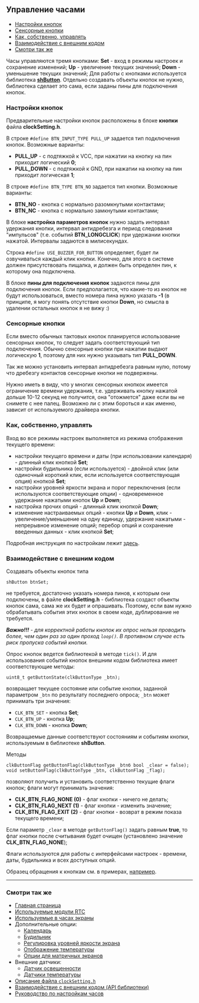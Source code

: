 ## Управление часами

- [Настройки кнопок](#настройки-кнопок)
- [Сенсорные кнопки](#сенсорные-кнопки)
- [Как, собственно, управлять](#как-собственно-управлять)
- [Взаимодействие с внешним кодом](#взаимодействие-с-внешним-кодом)
- [Смотри так же](#смотри-так-же)

Часы управляются тремя кнопками: **Set** - вход в режимы настроек и сохранение изменений; **Up** - увеличение текущих значений; **Down** - уменьшение текущих значений; Для работы с кнопками используется библиотека [**shButton**](https://github.com/VAleSh-Soft/shButton). Отдельно создавать объекты кнопок не нужно, библиотека сделает это сама, если заданы пины для подключения кнопок.

### Настройки кнопок

Предварительные настройки кнопок расположены в блоке **кнопки** файла **clockSetting.h**.

В строке `#define BTN_INPUT_TYPE PULL_UP` задается тип подключения кнопок. Возможные варианты:
- **PULL_UP** - с подтяжкой к VCC, при нажатии на кнопку на пин приходит логический **0**;
- **PULL_DOWN** - с подтяжкой к GND, при нажатии на кнопку на пин приходит логическая **1**;

В строке `#define BTN_TYPE BTN_NO` задается тип кнопки. Возможные варианты:
- **BTN_NO** - кнопка с нормально разомкнутыми контактами;
- **BTN_NC** - кнопка с нормально замкнутыми контактами;

В блоке **настройка параметров кнопок** нужно задать интервал удержания кнопки, интервал антидребезга и период следования "импульсов" (т.е. событий **BTN_LONGCLICK**) при удержании кнопки нажатой. Интервалы задаются в милисекундах.

Строка `#define USE_BUZZER_FOR_BUTTON` определяет, будет ли озвучиваться каждый клик кнопки. Конечно, для этого в системе должен присутствовать пищалка, и должен быть определен пин, к которому она подключена.

В блоке **пины для подключения кнопок** задаются пины для подключения кнопок. Если предполагается, что какие-то из кнопок не будут использоваться, вместо номера пина нужно указать **-1** (в принципе, я могу понять отсутствие кнопки **Down**, но смысла в удалении остальных кнопок я не вижу :) 

### Сенсорные кнопки

Если вместо обычных тактовых кнопок планируется использование сенсорных кнопок, то следует задать соответствующий тип подключения. Обычно сенсорные кнопки при нажатии выдают логическую **1**, поэтому для них нужно указывать тип **PULL_DOWN**.

Так же можно установить интервал антидребезга равным нулю, потому что дребезгу контактов сенсорные кнопки не подвержены.

Нужно иметь в виду, что у многих сенсорных кнопкок имеется ограничение времени удержания, т.е. удерживать кнопку нажатой дольше 10-12 секунд не получится, она "отожмется" даже если вы не снимете с нее палец. Возможно ли с этим бороться и как именно, зависит от используемого драйвера кнопки.

### Как, собственно, управлять

Вход во все режимы настроек выполняется из режима отображения текущего времени:
- настройки текущего времени и даты (при использовании календаря) - длинный клик кнопкой **Set**;
- настройки будильника (если используется) - двойной клик (или одиночный короткий клик, если используется соответствующая опция) кнопкой **Set**;
- настройки уровней яркости экрана и порог переключения (если используются соответствующие опции) - одновременное удержание нажатыми кнопок **Up** и **Down**; 
- настройка прочих опций - длинный клик кнопкой **Down**;
- изменение настраиваемых опций - кнопки **Up** и **Down**, клик - увеличение/уменьшение на одну единицу, удержание нажатыми - непрерывное изменение опций; перебор опций и сохранение введенных данных - клик кнопкой **Set**;

Подробная инструкция по настройкам лежит [здесь](setting.md).

### Взаимодействие с внешним кодом

 Создавать объекты кнопок типа 
 ```
 shButton btnSet;
 ```
 не требуется, достаточно указать номера пинов, к которым они подключены, в файле **clockSetting.h** - библиотека создаст объекты кнопок сама, сама же их будет и опрашивать. Поэтому, если вам нужно обрабатывать события этих кнопок в своем коде, дублирование не требуется.

***Важно!!!** - для корректной работы кнопок их опрос нельзя проводить более, чем один раз за один проход `loop()`. В противном случае есть риск пропуска событий кнопки.*

 Опрос кнопок ведется библиотекой в методе `tick()`. И для использования событий кнопок внешним кодом библиотека имеет соответствующие методы:
```
uint8_t getButtonState(clkButtonType _btn);
```
возвращает текущее состояние или событие кнопки, заданной параметром `_btn` по результату последнего опроса; `_btn` может принимать три значения:
 - `CLK_BTN_SET` - кнопка **Set**;
 - `CLK_BTN_UP` - кнопка **Up**;
 - `CLK_BTN_DOWN` - кнопка **Down**;
 
Возвращаемые данные соответствуют состояниям и событиям кнопки, используемым в библиотеке **shButton**.

Методы
```
clkButtonFlag getButtonFlag(clkButtonType _btnб bool _clear = false);
void setButtonFlag(clkButtonType _btn, clkButtonFlag _flag);
```
позволяют получить и установить соответственно текущие флаги кнопок; флаги могут принимать значения:
 - **CLK_BTN_FLAG_NONE (0)** - флаг кнопки - ничего не делать;
 - **CLK_BTN_FLAG_NEXT (1)** - флаг кнопки - изменить значение;
 - **CLK_BTN_FLAG_EXIT (2)** - флаг кнопки - возврат в режим показа текущего времени;

Если параметр `_clear` в методе `getButtonFlag()` задать равным **true**, то флаг кнопки после считывания будет очищен (установлено значение **CLK_BTN_FLAG_NONE**);

Флаги используются для работы с интерфейсами настроек - времени, даты, будильника и всех доступных опций.
 
Образец обращения к кнопкам см. в примерах, [например](../examples/tm1637/tm1637.ino).

<hr>
 
### Смотри так же
- [Главная страница](../readme.md)
- [Используемые модули RTC](rtc.md)
- [Используемые в часах экраны](displays.md)
- Дополнительные опции:
  - [Календарь](calendar.md)
  - [Будильник](alarm.md)
  - [Регулировка уровней яркости экрана](br_adjust.md)
  - [Отображение температуры](show_temp.md)
  - [Опции для матричных экранов](matrix.md)
- Внешние датчики:
  - [Датчик освещенности](light_sensor.md)
  - [Датчики температуры](temp_sensors.md)
- [Описание файла `clockSetting.h`](clock_setting.md)
- [Взаимодействие с внешним кодом (API библиотеки)](api.md)
- [Руководство по настройкам часов](setting.md)
